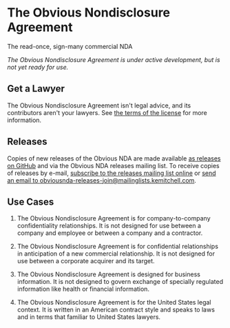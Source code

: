 The Obvious Nondisclosure Agreement
===================================

The read-once, sign-many commercial NDA

*The Obvious Nondisclosure Agreement is under active development, but is not yet ready for use.*

Get a Lawyer
------------

The Obvious Nondisclosure Agreement isn't legal advice, and its contributors aren't your lawyers. See [the terms of the license](./LICENSE.md) for more information.

Releases
--------

Copies of new releases of the Obvious NDA are made available [as releases on GitHub](https://github.com/obviousnda/obviousnda/releases) and via the Obvious NDA releases mailing list. To receive copies of releases by e-mail, [subscribe to the releases mailing list online](http://mailinglists.kemitchell.com/listinfo/obviousnda-releases) or [send an email to obviousnda-releases-join@mailinglists.kemitchell.com](mailto:obviousnda-releases-join@mailinglists.kemitchell.com).

Use Cases
---------

1. The Obvious Nondisclosure Agreement is for company-to-company confidentiality relationships. It is not designed for use between a company and employee or between a company and a contractor.

2. The Obvious Nondisclosure Agreement is for confidential relationships in anticipation of a new commercial relationship. It is not designed for use between a corporate acquirer and its target.

3. The Obvious Nondisclosure Agreement is designed for business information. It is not designed to govern exchange of specially regulated information like health or financial information.

4. The Obvious Nondisclosure Agreement is for the United States legal context. It is written in an American contract style and speaks to laws and in terms that familiar to United States lawyers.

